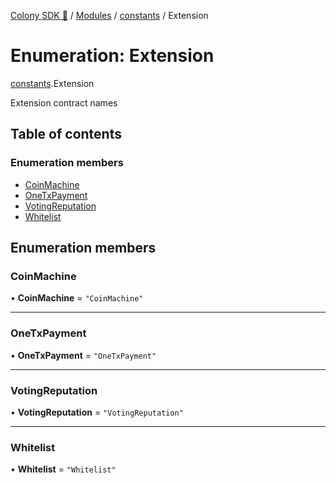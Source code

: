 [Colony SDK 🚀](../README.md) / [Modules](../modules.md) / [constants](../modules/constants.md) / Extension

# Enumeration: Extension

[constants](../modules/constants.md).Extension

Extension contract names

## Table of contents

### Enumeration members

- [CoinMachine](constants.Extension.md#coinmachine)
- [OneTxPayment](constants.Extension.md#onetxpayment)
- [VotingReputation](constants.Extension.md#votingreputation)
- [Whitelist](constants.Extension.md#whitelist)

## Enumeration members

### CoinMachine

• **CoinMachine** = `"CoinMachine"`

___

### OneTxPayment

• **OneTxPayment** = `"OneTxPayment"`

___

### VotingReputation

• **VotingReputation** = `"VotingReputation"`

___

### Whitelist

• **Whitelist** = `"Whitelist"`
